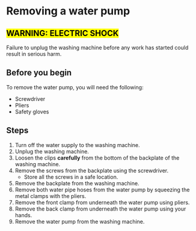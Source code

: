 # Removing a water pump
## <mark>WARNING: ELECTRIC SHOCK</mark>
Failure to unplug the washing machine before any work has started could result in serious harm.

## Before you begin
To remove the water pump, you will need the following:
- Screwdriver
- Pliers
- Safety gloves

## Steps
1. Turn off the water supply to the washing machine.
2. Unplug the washing machine. 
3. Loosen the clips **carefully** from the bottom of the backplate of the washing machine.
4. Remove the screws from the backplate using the screwdriver.
    - Store all the screws in a safe location.
5. Remove the backplate from the washing machine.
6. Remove both water pipe hoses from the water pump by squeezing the metal clamps with the pliers.
7. Remove the front clamp from underneath the water pump using pliers.
8. Remove the back clamp from underneath the water pump using your hands.
9. Remove the water pump from the washing machine.
